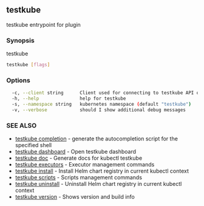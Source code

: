 ## testkube

testkube entrypoint for plugin

### Synopsis

testkube

```sh
testkube [flags]
```

### Options

```sh
  -c, --client string      Client used for connecting to testkube API one of proxy|direct (default "proxy")
  -h, --help               help for testkube
  -s, --namespace string   kubernetes namespace (default "testkube")
  -v, --verbose            should I show additional debug messages
```

### SEE ALSO

* [testkube completion](testkube_completion.md)  - generate the autocompletion script for the specified shell
* [testkube dashboard](testkube_dashboard.md)  - Open testkube dashboard
* [testkube doc](testkube_doc.md)  - Generate docs for kubectl testkube
* [testkube executors](testkube_executors.md)  - Executor management commands
* [testkube install](testkube_install.md)  - Install Helm chart registry in current kubectl context
* [testkube scripts](testkube_scripts.md)  - Scripts management commands
* [testkube uninstall](testkube_uninstall.md)  - Uninstall Helm chart registry in current kubectl context
* [testkube version](testkube_version.md)  - Shows version and build info

